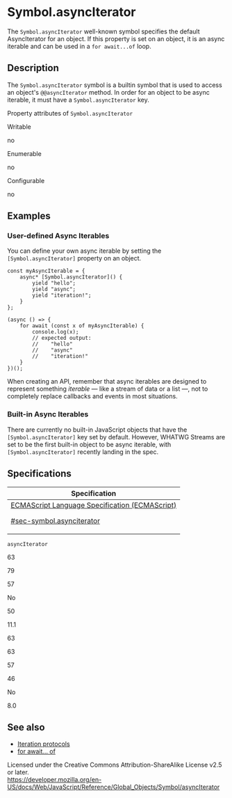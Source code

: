 # Symbol.asyncIterator

The `Symbol.asyncIterator` well-known symbol specifies the default AsyncIterator for an object. If this property is set on an object, it is an async iterable and can be used in a `for await...of` loop.

## Description

The `Symbol.asyncIterator` symbol is a builtin symbol that is used to access an object's `@@asyncIterator` method. In order for an object to be async iterable, it must have a `Symbol.asyncIterator` key.

Property attributes of `Symbol.asyncIterator`

Writable

no

Enumerable

no

Configurable

no

## Examples

### User-defined Async Iterables

You can define your own async iterable by setting the `[Symbol.asyncIterator]` property on an object.

    const myAsyncIterable = {
        async* [Symbol.asyncIterator]() {
            yield "hello";
            yield "async";
            yield "iteration!";
        }
    };

    (async () => {
        for await (const x of myAsyncIterable) {
            console.log(x);
            // expected output:
            //    "hello"
            //    "async"
            //    "iteration!"
        }
    })();

When creating an API, remember that async iterables are designed to represent something _iterable_ — like a stream of data or a list —, not to completely replace callbacks and events in most situations.

### Built-in Async Iterables

There are currently no built-in JavaScript objects that have the `[Symbol.asyncIterator]` key set by default. However, WHATWG Streams are set to be the first built-in object to be async iterable, with `[Symbol.asyncIterator]` recently landing in the spec.

## Specifications

<table><thead><tr class="header"><th>Specification</th></tr></thead><tbody><tr class="odd"><td><a href="https://tc39.es/ecma262/#sec-symbol.asynciterator">ECMAScript Language Specification (ECMAScript) 
<br/>

<span class="small">#sec-symbol.asynciterator</span></a></td></tr></tbody></table>

`asyncIterator`

63

79

57

No

50

11.1

63

63

57

46

No

8.0

## See also

-   [Iteration protocols](../../iteration_protocols)
-   [for await... of](../../statements/for-await...of)

 
Licensed under the Creative Commons Attribution-ShareAlike License v2.5 or later.  
<a href="https://developer.mozilla.org/en-US/docs/Web/JavaScript/Reference/Global_Objects/Symbol/asyncIterator" class="_attribution-link">https://developer.mozilla.org/en-US/docs/Web/JavaScript/Reference/Global_Objects/Symbol/asyncIterator</a>
